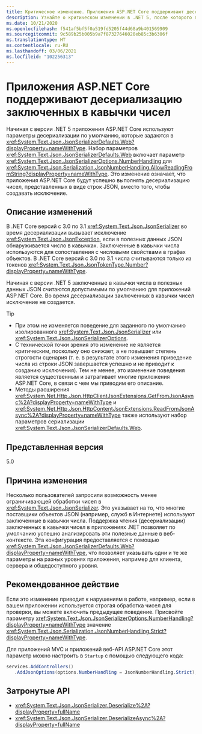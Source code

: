 ```yaml
---
title: Критическое изменение. Приложения ASP.NET Core поддерживают десериализацию заключенных в кавычки чисел
description: Узнайте о критическом изменении в .NET 5, после которого приложения ASP.NET Core будут успешно выполнять десериализацию чисел, представленных в виде строк JSON, вместо того, чтобы создавать исключение.
ms.date: 10/21/2020
ms.openlocfilehash: f541af5bf5f0a519fd5205f44d68a9b401569909
ms.sourcegitcommit: 9c589b25b005b9a7f87327646020eb85c3b6306f
ms.translationtype: HT
ms.contentlocale: ru-RU
ms.lasthandoff: 03/06/2021
ms.locfileid: "102256313"
---
```

# <a name="aspnet-core-apps-allow-deserializing-quoted-numbers"></a>Приложения ASP.NET Core поддерживают десериализацию заключенных в кавычки чисел

Начиная с версии .NET 5 приложения ASP.NET Core используют параметры десериализации по умолчанию, которые задаются в <xref:System.Text.Json.JsonSerializerDefaults.Web?displayProperty=nameWithType>. Набор параметров <xref:System.Text.Json.JsonSerializerDefaults.Web> включает параметр <xref:System.Text.Json.JsonSerializerOptions.NumberHandling> для <xref:System.Text.Json.Serialization.JsonNumberHandling.AllowReadingFromString?displayProperty=nameWithType>. Это изменение означает, что приложения ASP.NET Core будут успешно выполнять десериализацию чисел, представленных в виде строк JSON, вместо того, чтобы создавать исключение.

## <a name="change-description"></a>Описание изменений

В .NET Core версий с 3.0 по 3.1 <xref:System.Text.Json.JsonSerializer> во время десериализации вызывает исключение <xref:System.Text.Json.JsonException>, если в полезных данных JSON обнаруживается число в кавычках. Заключенные в кавычки числа используются для сопоставления с числовыми свойствами в графах объектов. В .NET Core версий с 3.0 по 3.1 числа считываются только из токенов <xref:System.Text.Json.JsonTokenType.Number?displayProperty=nameWithType>.

Начиная с версии .NET 5 заключенные в кавычки числа в полезных данных JSON считаются допустимыми по умолчанию для приложений ASP.NET Core. Во время десериализации заключенных в кавычки чисел исключение не создается.

> [!TIP]
>
> - При этом не изменяется поведение для заданного по умолчанию изолированного <xref:System.Text.Json.JsonSerializer> или <xref:System.Text.Json.JsonSerializerOptions>.
> - С технической точки зрения это изменение не является критическим, поскольку оно снижает, а не повышает степень строгости сценария (т. е. в результате этого изменения приведение числа из строки JSON завершается успешно и не приводит к созданию исключения). Тем не менее, это изменение поведения является существенным и затрагивает многие приложения ASP.NET Core, в связи с чем мы приводим его описание.
> - Методы расширения <xref:System.Net.Http.Json.HttpClientJsonExtensions.GetFromJsonAsync%2A?displayProperty=nameWithType> и <xref:System.Net.Http.Json.HttpContentJsonExtensions.ReadFromJsonAsync%2A?displayProperty=nameWithType> также используют набор параметров сериализации <xref:System.Text.Json.JsonSerializerDefaults.Web>.

## <a name="version-introduced"></a>Представленная версия

5.0

## <a name="reason-for-change"></a>Причина изменения

Несколько пользователей запросили возможность менее ограничивающей обработки чисел в <xref:System.Text.Json.JsonSerializer>. Это указывает на то, что многие поставщики объектов JSON (например, служб в Интернете) используют заключенные в кавычки числа. Поддержка чтения (десериализации) заключенных в кавычки чисел в приложениях .NET позволяет по умолчанию успешно анализировать эти полезные данные в веб-контексте. Эта конфигурация предоставляется с помощью <xref:System.Text.Json.JsonSerializerDefaults.Web?displayProperty=nameWithType>, что позволяет указывать одни и те же параметры на разных уровнях приложения, например для клиента, сервера и общедоступного уровня.

## <a name="recommended-action"></a>Рекомендованное действие

Если это изменение приводит к нарушениям в работе, например, если в вашем приложении используется строгая обработка чисел для проверки, вы можете включить предыдущее поведение. Присвойте параметру <xref:System.Text.Json.JsonSerializerOptions.NumberHandling?displayProperty=nameWithType> значение <xref:System.Text.Json.Serialization.JsonNumberHandling.Strict?displayProperty=nameWithType>.

Для приложений MVC и приложений веб-API ASP.NET Core этот параметр можно настроить в `Startup` с помощью следующего кода:

```csharp
services.AddControllers()
   .AddJsonOptions(options.NumberHandling = JsonNumberHandling.Strict);
```

## <a name="affected-apis"></a>Затронутые API

- <xref:System.Text.Json.JsonSerializer.Deserialize%2A?displayProperty=fullName>
- <xref:System.Text.Json.JsonSerializer.DeserializeAsync%2A?displayProperty=fullName>

<!--

### Affected APIs

- `Overload:System.Text.Json.JsonSerializer.Deserialize`
- `Overload:System.Text.Json.JsonSerializer.DeserializeAsync`

### Category

- ASP.NET Core
- Serialization

-->

